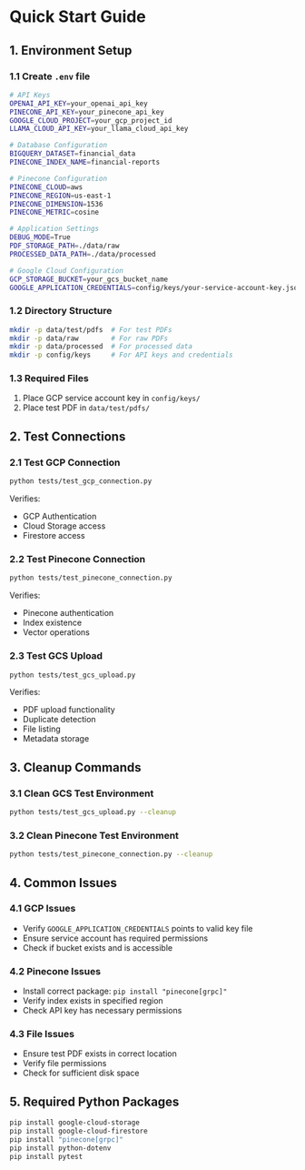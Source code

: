# Quick Start Guide

## 1. Environment Setup

### 1.1 Create `.env` file
```bash
# API Keys
OPENAI_API_KEY=your_openai_api_key
PINECONE_API_KEY=your_pinecone_api_key
GOOGLE_CLOUD_PROJECT=your_gcp_project_id
LLAMA_CLOUD_API_KEY=your_llama_cloud_api_key

# Database Configuration
BIGQUERY_DATASET=financial_data
PINECONE_INDEX_NAME=financial-reports

# Pinecone Configuration
PINECONE_CLOUD=aws
PINECONE_REGION=us-east-1
PINECONE_DIMENSION=1536
PINECONE_METRIC=cosine

# Application Settings
DEBUG_MODE=True
PDF_STORAGE_PATH=./data/raw
PROCESSED_DATA_PATH=./data/processed

# Google Cloud Configuration
GCP_STORAGE_BUCKET=your_gcs_bucket_name
GOOGLE_APPLICATION_CREDENTIALS=config/keys/your-service-account-key.json
```

### 1.2 Directory Structure
```bash
mkdir -p data/test/pdfs  # For test PDFs
mkdir -p data/raw        # For raw PDFs
mkdir -p data/processed  # For processed data
mkdir -p config/keys     # For API keys and credentials
```

### 1.3 Required Files
1. Place GCP service account key in `config/keys/`
2. Place test PDF in `data/test/pdfs/`

## 2. Test Connections

### 2.1 Test GCP Connection
```bash
python tests/test_gcp_connection.py
```
Verifies:
- GCP Authentication
- Cloud Storage access
- Firestore access

### 2.2 Test Pinecone Connection
```bash
python tests/test_pinecone_connection.py
```
Verifies:
- Pinecone authentication
- Index existence
- Vector operations

### 2.3 Test GCS Upload
```bash
python tests/test_gcs_upload.py
```
Verifies:
- PDF upload functionality
- Duplicate detection
- File listing
- Metadata storage

## 3. Cleanup Commands

### 3.1 Clean GCS Test Environment
```bash
python tests/test_gcs_upload.py --cleanup
```

### 3.2 Clean Pinecone Test Environment
```bash
python tests/test_pinecone_connection.py --cleanup
```

## 4. Common Issues

### 4.1 GCP Issues
- Verify `GOOGLE_APPLICATION_CREDENTIALS` points to valid key file
- Ensure service account has required permissions
- Check if bucket exists and is accessible

### 4.2 Pinecone Issues
- Install correct package: `pip install "pinecone[grpc]"`
- Verify index exists in specified region
- Check API key has necessary permissions

### 4.3 File Issues
- Ensure test PDF exists in correct location
- Verify file permissions
- Check for sufficient disk space

## 5. Required Python Packages
```bash
pip install google-cloud-storage
pip install google-cloud-firestore
pip install "pinecone[grpc]"
pip install python-dotenv
pip install pytest
```
